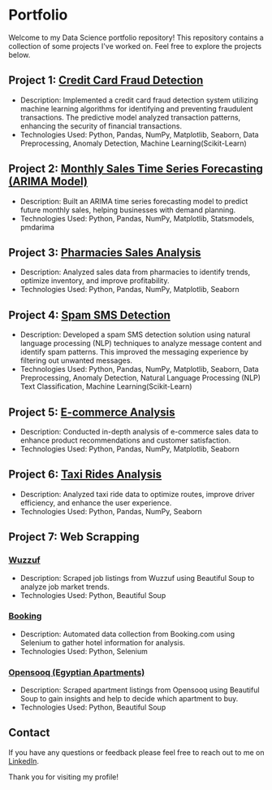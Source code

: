 # Portfolio

Welcome to my Data Science portfolio repository! This repository contains a collection of some projects I've worked on. Feel free to explore the projects below.

## Project 1: [Credit Card Fraud Detection](https://github.com/IslamAshraaf/Projects/blob/main/Pharmacies%20Sales%20Analysis.ipynb)
- Description: Implemented a credit card fraud detection system utilizing machine learning algorithms for identifying and preventing fraudulent transactions. The predictive model analyzed transaction patterns, enhancing the security of financial transactions. 
- Technologies Used: Python, Pandas, NumPy, Matplotlib, Seaborn, Data Preprocessing, Anomaly Detection, Machine Learning(Scikit-Learn)

## Project 2: [Monthly Sales Time Series Forecasting (ARIMA Model)](https://github.com/IslamAshraaf/Projects/blob/main/Monthly%20Sales-Time%20Series%20Forecasting.ipynb)
- Description: Built an ARIMA time series forecasting model to predict future monthly sales, helping businesses with demand planning.
- Technologies Used: Python, Pandas, NumPy, Matplotlib, Statsmodels, pmdarima

## Project 3: [Pharmacies Sales Analysis](https://github.com/IslamAshraaf/Projects/blob/main/Pharmacies%20Sales%20Analysis.ipynb)
- Description: Analyzed sales data from pharmacies to identify trends, optimize inventory, and improve profitability.
- Technologies Used: Python, Pandas, NumPy, Matplotlib, Seaborn

## Project 4: [Spam SMS Detection](https://github.com/IslamAshraaf/Projects/blob/main/Pharmacies%20Sales%20Analysis.ipynb)
- Description: Developed a spam SMS detection solution using natural language processing (NLP) techniques to analyze message content and identify spam patterns. This improved the messaging experience by filtering out unwanted messages. 
- Technologies Used: Python, Pandas, NumPy, Matplotlib, Seaborn, Data Preprocessing, Anomaly Detection, Natural Language Processing (NLP)
Text Classification, Machine Learning(Scikit-Learn)

## Project 5: [E-commerce Analysis](https://github.com/IslamAshraaf/Projects/blob/main/E-commerce%20Analysis.ipynb)
- Description: Conducted in-depth analysis of e-commerce sales data to enhance product recommendations and customer satisfaction.
- Technologies Used: Python, Pandas, NumPy, Matplotlib, Seaborn

## Project 6: [Taxi Rides Analysis](https://github.com/IslamAshraaf/Projects/blob/main/Taxi%20Rides%20Analysis.ipynb)
- Description: Analyzed taxi ride data to optimize routes, improve driver efficiency, and enhance the user experience.
- Technologies Used: Python, Pandas, NumPy, Seaborn

## Project 7: Web Scrapping
### [Wuzzuf](https://github.com/IslamAshraaf/Projects/tree/main/Web%20Scrapping/Wuzzuf)
- Description: Scraped job listings from Wuzzuf using Beautiful Soup to analyze job market trends.
- Technologies Used: Python, Beautiful Soup

### [Booking](https://github.com/IslamAshraaf/Projects/tree/main/Web%20Scrapping/Booking_Using_Selenium)
- Description: Automated data collection from Booking.com using Selenium to gather hotel information for analysis.
- Technologies Used: Python, Selenium

### [Opensooq (Egyptian Apartments)](https://github.com/IslamAshraaf/Projects/tree/main/Web%20Scrapping/Opensooq(Egyptian_Apartments))
- Description: Scraped apartment listings from Opensooq using Beautiful Soup to gain insights and help to decide which apartment to buy.
- Technologies Used: Python, Beautiful Soup

## Contact
If you have any questions or feedback please feel free to reach out to me on [LinkedIn](https://www.linkedin.com/in/islam-ashraf-samy).

Thank you for visiting my profile!
